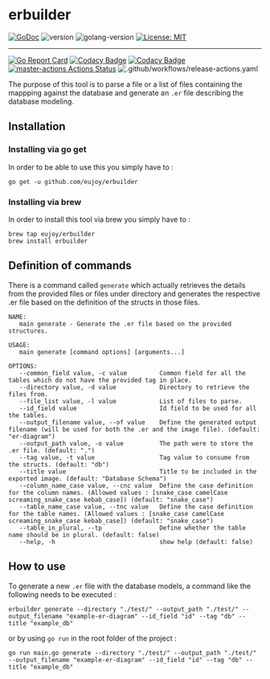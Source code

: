 # erbuilder

[![GoDoc](https://godoc.org/github.com/eujoy/erbuilder?status.png)](https://pkg.go.dev/github.com/eujoy/erbuilder)
![version](https://img.shields.io/badge/version-v0.5.0-brightgreen)
![golang-version](https://img.shields.io/badge/Go-1.14-blue)
[![License: MIT](https://img.shields.io/badge/License-MIT-blue.svg)](https://opensource.org/licenses/MIT)

----

[![Go Report Card](https://goreportcard.com/badge/github.com/eujoy/erbuilder)](https://goreportcard.com/report/github.com/eujoy/erbuilder)
[![Codacy Badge](https://app.codacy.com/project/badge/Grade/0c302dec02df4805ba27c9eda331ef98)](https://www.codacy.com/manual/eujoy/erbuilder?utm_source=github.com&amp;utm_medium=referral&amp;utm_content=eujoy/erbuilder&amp;utm_campaign=Badge_Grade)
[![Codacy Badge](https://app.codacy.com/project/badge/Coverage/0c302dec02df4805ba27c9eda331ef98)](https://www.codacy.com/manual/eujoy/erbuilder?utm_source=github.com&utm_medium=referral&utm_content=eujoy/erbuilder&utm_campaign=Badge_Coverage)
[![master-actions Actions Status](https://github.com/eujoy/erbuilder/workflows/master-actions/badge.svg)](https://github.com/eujoy/erbuilder/actions)
![.github/workflows/release-actions.yaml](https://github.com/eujoy/erbuilder/workflows/.github/workflows/release-actions.yaml/badge.svg)

The purpose of this tool is to parse a file or a list of files containing the mappping against the database and generate an `.er` file describing the database modeling.

## Installation

### Installing via go get

In order to be able to use this you simply have to :

```shell
go get -u github.com/eujoy/erbuilder
```

### Installing via brew

In order to install this tool via brew you simply have to :

```shell
brew tap eujoy/erbuilder
brew install erbuilder
```

## Definition of commands

There is a command called `generate` which actually retrieves the details from the provided files or files under directory and generates the respective .er file based on the definition of the structs in those files.

```shell
NAME:
   main generate - Generate the .er file based on the provided structures.

USAGE:
   main generate [command options] [arguments...]

OPTIONS:
   --common_field value, -c value         Common field for all the tables which do not have the provided tag in place.
   --directory value, -d value            Directory to retrieve the files from.
   --file_list value, -l value            List of files to parse.
   --id_field value                       Id field to be used for all the tables.
   --output_filename value, --of value    Define the generated output filename (will be used for both the .er and the image file). (default: "er-diagram")
   --output_path value, -o value          The path were to store the .er file. (default: ".")
   --tag value, -t value                  Tag value to consume from the structs. (default: "db")
   --title value                          Title to be included in the exported image. (default: "Database Schema")
   --column_name_case value, --cnc value  Define the case definition for the column names. (Allowed values : [snake_case camelCase screaming_snake_case kebab_case]) (default: "snake_case")
   --table_name_case value, --tnc value   Define the case definition for the table names. (Allowed values : [snake_case camelCase screaming_snake_case kebab_case]) (default: "snake_case")
   --table_in_plural, --tp                Define whether the table name should be in plural. (default: false)
   --help, -h                             show help (default: false)
```

## How to use

To generate a new `.er` file with the database models, a command like the following needs to be executed :

```shell
erbuilder generate --directory "./test/" --output_path "./test/" --output_filename "example-er-diagram" --id_field "id" --tag "db" --title "example_db"
```

or by using `go run` in the root folder of the project :

```shell
go run main.go generate --directory "./test/" --output_path "./test/" --output_filename "example-er-diagram" --id_field "id" --tag "db" --title "example_db"
```
